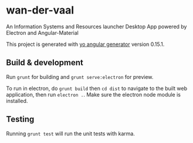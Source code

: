 # wan-der-vaal
An Information Systems and Resources launcher Desktop App powered by Electron and Angular-Material

This project is generated with [yo angular generator](https://github.com/yeoman/generator-angular)
version 0.15.1.

## Build & development

Run `grunt` for building and `grunt serve:electron` for preview.

To run in electron, do `grunt build` then `cd dist` to navigate to the built web application, then run `electron .`. Make sure the electron node module is installed.

## Testing

Running `grunt test` will run the unit tests with karma.
